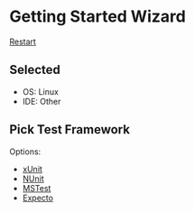 # Getting Started Wizard

[Restart](/docs/wiz/readme.md)

## Selected

* OS: Linux
* IDE: Other

## Pick Test Framework

Options:
 * [xUnit](result_Linux_Other_xUnit.md)
 * [NUnit](result_Linux_Other_NUnit.md)
 * [MSTest](result_Linux_Other_MSTest.md)
 * [Expecto](result_Linux_Other_Expecto.md)
